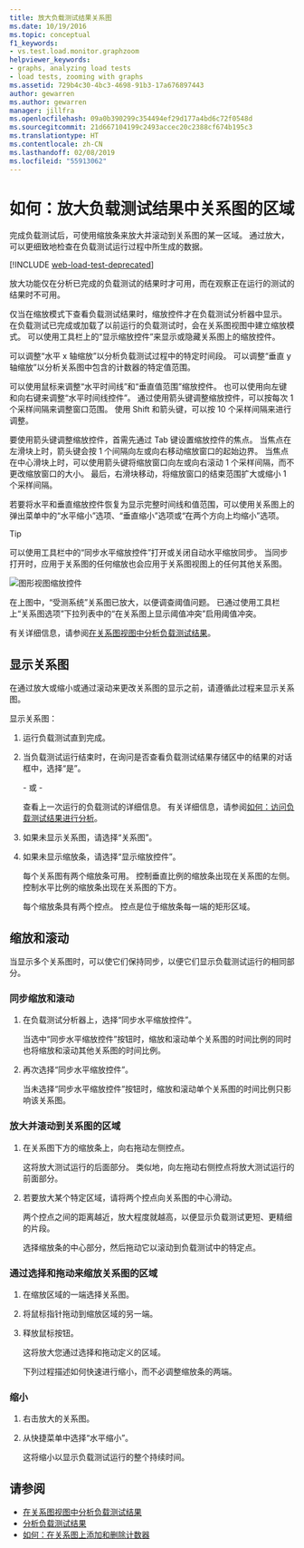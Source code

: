 ```yaml
---
title: 放大负载测试结果关系图
ms.date: 10/19/2016
ms.topic: conceptual
f1_keywords:
- vs.test.load.monitor.graphzoom
helpviewer_keywords:
- graphs, analyzing load tests
- load tests, zooming with graphs
ms.assetid: 729b4c30-4bc3-4698-91b3-17a676897443
author: gewarren
ms.author: gewarren
manager: jillfra
ms.openlocfilehash: 09a0b390299c354494ef29d177a4bd6c72f0548d
ms.sourcegitcommit: 21d667104199c2493accec20c2388cf674b195c3
ms.translationtype: HT
ms.contentlocale: zh-CN
ms.lasthandoff: 02/08/2019
ms.locfileid: "55913062"
---
```

# <a name="how-to-zoom-in-on-a-region-of-the-graph-in-load-test-results"></a>如何：放大负载测试结果中关系图的区域

完成负载测试后，可使用缩放条来放大并滚动到关系图的某一区域。 通过放大，可以更细致地检查在负载测试运行过程中所生成的数据。

[!INCLUDE [web-load-test-deprecated](includes/web-load-test-deprecated.md)]

放大功能仅在分析已完成的负载测试的结果时才可用，而在观察正在运行的测试的结果时不可用。

仅当在缩放模式下查看负载测试结果时，缩放控件才在负载测试分析器中显示。 在负载测试已完成或加载了以前运行的负载测试时，会在关系图视图中建立缩放模式。 可以使用工具栏上的“显示缩放控件”来显示或隐藏关系图上的缩放控件。

可以调整“水平 x 轴缩放”以分析负载测试过程中的特定时间段。 可以调整“垂直 y 轴缩放”以分析关系图中包含的计数器的特定值范围。

可以使用鼠标来调整“水平时间线”和“垂直值范围”缩放控件。 也可以使用向左键和向右键来调整“水平时间线控件”。 通过使用箭头键调整缩放控件，可以按每次 1 个采样间隔来调整窗口范围。 使用 Shift 和箭头键，可以按 10 个采样间隔来进行调整。

要使用箭头键调整缩放控件，首需先通过 Tab 键设置缩放控件的焦点。 当焦点在左滑块上时，箭头键会按 1 个间隔向左或向右移动缩放窗口的起始边界。 当焦点在中心滑块上时，可以使用箭头键将缩放窗口向左或向右滚动 1 个采样间隔，而不更改缩放窗口的大小。 最后，右滑块移动，将缩放窗口的结束范围扩大或缩小 1 个采样间隔。

若要将水平和垂直缩放控件恢复为显示完整时间线和值范围，可以使用关系图上的弹出菜单中的“水平缩小”选项、“垂直缩小”选项或“在两个方向上均缩小”选项。

> [!TIP]
> 可以使用工具栏中的“同步水平缩放控件”打开或关闭自动水平缩放同步。 当同步打开时，应用于关系图的任何缩放也会应用于关系图视图上的任何其他关系图。

![图形视图缩放控件](../test/media/ltest_zoomcontrol.png)

在上图中，“受测系统”关系图已放大，以便调查阈值问题。 已通过使用工具栏上“关系图选项”下拉列表中的“在关系图上显示阈值冲突”启用阈值冲突。

有关详细信息，请参阅[在关系图视图中分析负载测试结果](../test/analyze-load-test-results-in-the-graphs-view.md)。

## <a name="display-graphs"></a>显示关系图

在通过放大或缩小或通过滚动来更改关系图的显示之前，请遵循此过程来显示关系图。

显示关系图：

1.  运行负载测试直到完成。

2.  当负载测试运行结束时，在询问是否查看负载测试结果存储区中的结果的对话框中，选择“是”。

     \- 或 -

     查看上一次运行的负载测试的详细信息。 有关详细信息，请参阅[如何：访问负载测试结果进行分析](../test/how-to-access-load-test-results-for-analysis.md)。

3.  如果未显示关系图，请选择“关系图”。

4.  如果未显示缩放条，请选择“显示缩放控件”。

     每个关系图有两个缩放条可用。 控制垂直比例的缩放条出现在关系图的左侧。 控制水平比例的缩放条出现在关系图的下方。

     每个缩放条具有两个控点。 控点是位于缩放条每一端的矩形区域。

## <a name="zoom-and-scroll"></a>缩放和滚动

当显示多个关系图时，可以使它们保持同步，以便它们显示负载测试运行的相同部分。

### <a name="to-synchronize-zooming-and-scrolling"></a>同步缩放和滚动

1.  在负载测试分析器上，选择“同步水平缩放控件”。

     当选中“同步水平缩放控件”按钮时，缩放和滚动单个关系图的时间比例的同时也将缩放和滚动其他关系图的时间比例。

2.  再次选择“同步水平缩放控件”。

     当未选择“同步水平缩放控件”按钮时，缩放和滚动单个关系图的时间比例只影响该关系图。

### <a name="to-zoom-and-scroll-to-a-region-of-the-graph"></a>放大并滚动到关系图的区域

1.  在关系图下方的缩放条上，向右拖动左侧控点。

     这将放大测试运行的后面部分。 类似地，向左拖动右侧控点将放大测试运行的前面部分。

2.  若要放大某个特定区域，请将两个控点向关系图的中心滑动。

     两个控点之间的距离越近，放大程度就越高，以便显示负载测试更短、更精细的片段。

     选择缩放条的中心部分，然后拖动它以滚动到负载测试中的特定点。

### <a name="to-zoom-to-a-region-of-the-graph-by-choosing-and-dragging"></a>通过选择和拖动来缩放关系图的区域

1. 在缩放区域的一端选择关系图。

2. 将鼠标指针拖动到缩放区域的另一端。

3. 释放鼠标按钮。

    这将放大您通过选择和拖动定义的区域。

   下列过程描述如何快速进行缩小，而不必调整缩放条的两端。

### <a name="to-zoom-out"></a>缩小

1.  右击放大的关系图。

2.  从快捷菜单中选择“水平缩小”。

     这将缩小以显示负载测试运行的整个持续时间。

## <a name="see-also"></a>请参阅

- [在关系图视图中分析负载测试结果](../test/analyze-load-test-results-in-the-graphs-view.md)
- [分析负载测试结果](../test/analyze-load-test-results-using-the-load-test-analyzer.md)
- [如何：在关系图上添加和删除计数器](../test/how-to-add-and-delete-counters-on-graphs-in-load-test-results.md)